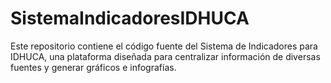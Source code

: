 # SistemaIndicadoresIDHUCA
Este repositorio contiene el código fuente del Sistema de Indicadores para IDHUCA, una plataforma diseñada para centralizar información de diversas fuentes y generar gráficos e infografías.
